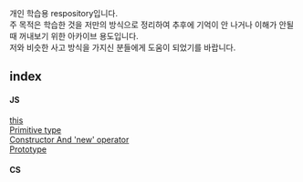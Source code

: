개인 학습용 respository입니다.
<br/>주 목적은 학습한 것을 저만의 방식으로 정리하여 추후에 기억이 안 나거나 이해가 안될 때 꺼내보기 위한 아카이브 용도입니다.
<br/>저와 비슷한 사고 방식을 가지신 분들에게 도움이 되었기를 바랍니다.

## index

#### JS 

[this](https://github.com/sladhe01/lab/blob/main/JS/this.md)<br/>
[Primitive type](https://github.com/sladhe01/lab/blob/main/JS/Primitive%20type.md)<br/>
[Constructor And 'new' operator](https://github.com/sladhe01/lab/blob/main/JS/Constructor%20And%20'new'%20operator.md)<br/>
[Prototype](https://github.com/sladhe01/lab/blob/main/JS/Prototype.md)<br/>



#### CS